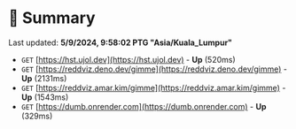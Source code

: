 # 📖 Summary
Last updated: **5/9/2024, 9:58:02 PTG "Asia/Kuala_Lumpur"**

- `GET` [https://hst.ujol.dev](https://hst.ujol.dev) - **Up** (520ms)
- `GET` [https://reddviz.deno.dev/gimme](https://reddviz.deno.dev/gimme) - **Up** (2131ms)
- `GET` [https://reddviz.amar.kim/gimme](https://reddviz.amar.kim/gimme) - **Up** (1543ms)
- `GET` [https://dumb.onrender.com](https://dumb.onrender.com) - **Up** (329ms)
